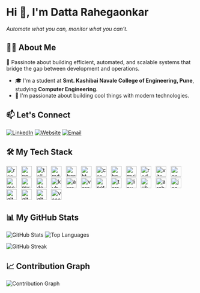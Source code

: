 # Hi 👋, I'm Datta Rahegaonkar

*Automate what you can, monitor what you can’t.*

## 👨‍💻 About Me

🚀 Passinote about building efficient, automated, and scalable systems that bridge the gap between development and operations.



- 🎓 I'm a student at **Smt. Kashibai Navale College of Engineering, Pune**, studying **Computer Engineering**.
- 🚀 I'm passionate about building cool things with modern technologies.
## 📫 Let's Connect

[![LinkedIn](https://img.shields.io/badge/LinkedIn-0077B5?style=for-the-badge&logo=linkedin&logoColor=white)](https://www.linkedin.com/in/datta-rahegaonkar//) [![Website](https://img.shields.io/badge/Website-_?style=for-the-badge&logo=rss&logoColor=white)](https://port-folio-7sd8dgidh-rahegaonkard-gmailcoms-projects.vercel.app/) [![Email](https://img.shields.io/badge/Email-D14836?style=for-the-badge&logo=gmail&logoColor=white)](mailto:dattarahegaonkar09@gmail.com)

## 🛠️ My Tech Stack  

<div align="left">
  <img src="https://img.shields.io/badge/React-61DAFB?style=for-the-badge&logo=react&logoColor=black" alt="react" height="28"/>&nbsp;&nbsp;  <img src="https://img.shields.io/badge/Node.js-339933?style=for-the-badge&logo=nodedotjs" alt="nodejs" height="28"/>&nbsp;&nbsp;  <img src="https://img.shields.io/badge/Tailwind%20CSS-06B6D4?style=for-the-badge&logo=tailwindcss" alt="tailwindcss" height="28"/>&nbsp;&nbsp;  <img src="https://img.shields.io/badge/Python-3776AB?style=for-the-badge&logo=python" alt="python" height="28"/>&nbsp;&nbsp;  <img src="https://img.shields.io/badge/Bash-4EAA25?style=for-the-badge&logo=gnubash" alt="bash" height="28"/>&nbsp;&nbsp;  <img src="https://img.shields.io/badge/html-blue?style=for-the-badge&logo=html" alt="html" height="28"/>&nbsp;&nbsp;  <img src="https://img.shields.io/badge/css-blue?style=for-the-badge&logo=css" alt="css" height="28"/>&nbsp;&nbsp;  <img src="https://img.shields.io/badge/Bootstrap-7952B3?style=for-the-badge&logo=bootstrap" alt="bootstrap" height="28"/>&nbsp;&nbsp;  <img src="https://img.shields.io/badge/mui-blue?style=for-the-badge&logo=mui" alt="mui" height="28"/>&nbsp;&nbsp;  <img src="https://img.shields.io/badge/redux-blue?style=for-the-badge&logo=redux" alt="redux" height="28"/>&nbsp;&nbsp;  <img src="https://img.shields.io/badge/Vite-646CFF?style=for-the-badge&logo=vite" alt="vite" height="28"/>&nbsp;&nbsp;  <img src="https://img.shields.io/badge/Express.js-000000?style=for-the-badge&logo=express" alt="express" height="28"/>&nbsp;&nbsp;  <img src="https://img.shields.io/badge/MongoDB-47A248?style=for-the-badge&logo=mongodb" alt="mongodb" height="28"/>&nbsp;&nbsp;  <img src="https://img.shields.io/badge/MySQL-4479A1?style=for-the-badge&logo=mysql" alt="mysql" height="28"/>&nbsp;&nbsp;  <img src="https://img.shields.io/badge/Docker-2496ED?style=for-the-badge&logo=docker" alt="docker" height="28"/>&nbsp;&nbsp;  <img src="https://img.shields.io/badge/Kubernetes-326CE5?style=for-the-badge&logo=kubernetes" alt="kubernetes" height="28"/>&nbsp;&nbsp;  <img src="https://img.shields.io/badge/AWS-232F3E?style=for-the-badge&logo=amazonwebservices" alt="aws" height="28"/>&nbsp;&nbsp;  <img src="https://img.shields.io/badge/Vercel-000000?style=for-the-badge&logo=vercel" alt="vercel" height="28"/>&nbsp;&nbsp;  <img src="https://img.shields.io/badge/Netlify-00C7B7?style=for-the-badge&logo=netlify" alt="netlify" height="28"/>&nbsp;&nbsp;  <img src="https://img.shields.io/badge/terraform-blue?style=for-the-badge&logo=terraform" alt="terraform" height="28"/>&nbsp;&nbsp;  <img src="https://img.shields.io/badge/linux-blue?style=for-the-badge&logo=linux" alt="linux" height="28"/>&nbsp;&nbsp;  <img src="https://img.shields.io/badge/ubuntu-blue?style=for-the-badge&logo=ubuntu" alt="ubuntu" height="28"/>&nbsp;&nbsp;  <img src="https://img.shields.io/badge/arch-blue?style=for-the-badge&logo=arch" alt="arch" height="28"/>&nbsp;&nbsp;  <img src="https://img.shields.io/badge/Jenkins-D24939?style=for-the-badge&logo=jenkins" alt="jenkins" height="28"/>&nbsp;&nbsp;  <img src="https://img.shields.io/badge/GitHub%20Actions-2088FF?style=for-the-badge&logo=githubactions" alt="githubactions" height="28"/>&nbsp;&nbsp;  <img src="https://img.shields.io/badge/Git-F05032?style=for-the-badge&logo=git" alt="git" height="28"/>&nbsp;&nbsp;  <img src="https://img.shields.io/badge/GitHub-181717?style=for-the-badge&logo=github" alt="github" height="28"/>&nbsp;&nbsp;  <img src="https://img.shields.io/badge/VS%20Code-007ACC?style=for-the-badge&logo=visualstudiocode" alt="vscode" height="28"/>
</div>

## 📊 My GitHub Stats

![GitHub Stats](https://github-readme-stats.vercel.app/api?username=DattaRahegaonkar&theme=dark&show_icons=true&count_private=true)
![Top Languages](https://github-readme-stats.vercel.app/api/top-langs/?username=DattaRahegaonkar&theme=dark&layout=compact)

![GitHub Streak](https://streak-stats.demolab.com/?user=DattaRahegaonkar&theme=dark)

## 📈 Contribution Graph

![Contribution Graph](https://github-readme-activity-graph.vercel.app/graph?username=DattaRahegaonkar&theme=github_dark)


